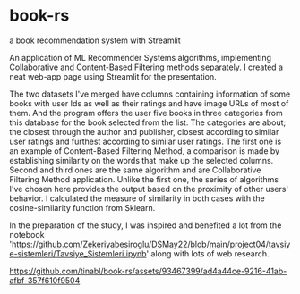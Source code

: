 # book-rs
a book recommendation system with Streamlit

An application of ML Recommender Systems algorithms, implementing Collaborative and Content-Based Filtering methods separately. I created a neat web-app page 
using Streamlit for the presentation.

The two datasets I've merged have columns containing information of some books with user Ids as well as their ratings and have image URLs of most of them.
And the program offers the user five books in three categories from this database for the book selected from the list. The categories are about; the closest 
through the author and publisher, closest according to similar user ratings and furthest according to similar user ratings. The first one is an example of 
Content-Based Filtering Method, a comparison is made by establishing similarity on the words that make up the selected columns. Second and third ones are the 
same algorithm and are Collaborative Filtering Method application. Unlike the first one, the series of algorithms I've chosen here provides the output based
on the proximity of other users' behavior. I calculated the measure of similarity in both cases with the cosine-similarity function from Sklearn.


In the preparation of the study, I was inspired and benefited a lot from the notebook 'https://github.com/Zekeriyabesiroglu/DSMay22/blob/main/project04/tavsiye-sistemleri/Tavsiye_Sistemleri.ipynb' along with lots of web research.



https://github.com/tinabl/book-rs/assets/93467399/ad4a44ce-9216-41ab-afbf-357f610f9504

